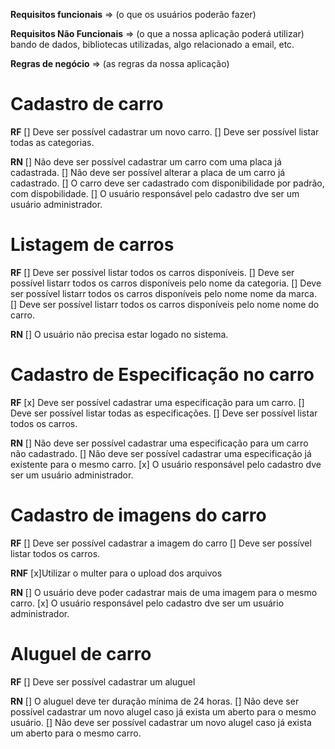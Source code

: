 **Requisitos funcionais** =>
(o que os usuários poderão fazer)


**Requisitos Não Funcionais** =>
(o que a nossa aplicação poderá utilizar)
bando de dados, bibliotecas utilizadas, algo relacionado a email, etc.


**Regras de negócio** =>
(as regras da nossa aplicação)


# Cadastro de carro

**RF**
[] Deve ser possível cadastrar um novo carro.
[] Deve ser possível listar todas as categorias.

**RN**
[] Não deve ser possível cadastrar um carro com uma placa já cadastrada.
[] Não deve ser possível alterar a placa de um carro já cadastrado.
[] O carro deve ser cadastrado com disponibilidade por padrão, com dispobilidade.
[] O usuário responsável pelo cadastro dve ser um usuário administrador.

# Listagem de carros

**RF**
[] Deve ser possível listar todos os carros disponíveis.
[] Deve ser possível listarr todos os carros disponíveis pelo nome da categoria.
[] Deve ser possível listarr todos os carros disponíveis pelo nome nome da marca.
[] Deve ser possível listarr todos os carros disponíveis pelo nome nome do carro.



**RN**
[] O usuário não precisa estar logado no sistema.


# Cadastro de Especificação no carro

**RF**
[x] Deve ser possível cadastrar uma especificação para um carro.
[] Deve ser possível listar todas as especificações.
[] Deve ser possível listar todos os carros.

**RN**
[] Não deve ser possível cadastrar uma especificação para um carro não cadastrado.
[] Não deve ser possível cadastrar uma especificação já existente para o mesmo carro.
[x] O usuário responsável pelo cadastro dve ser um usuário administrador.

# Cadastro de imagens do carro


**RF**
[] Deve ser possível cadastrar a imagem do carro
[] Deve ser possível listar todos os carros.

**RNF**
[x]Utilizar o multer para o upload dos arquivos


**RN**
[] O usuário deve poder cadastrar mais de uma imagem para o mesmo carro.
[x] O usuário responsável pelo cadastro dve ser um usuário administrador.

# Aluguel de carro

**RF**
[] Deve ser possível cadastrar um aluguel

**RN**
[] O aluguel deve ter duração mínima de 24 horas.
[] Não deve ser possível cadastrar um novo alugel caso já exista um aberto para o mesmo usuário.
[] Não deve ser possível cadastrar um novo alugel caso já exista um aberto para o mesmo carro.


